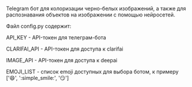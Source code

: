 Telegram бот для колоризации черно-белых изображений, а также для распознавания объектов на изображении с помощью нейросетей.

Файл config.py содержит:


API_KEY - API-токен для телеграм-бота

CLARIFAI_API - API-токен для доступа к clarifai 

IMAGE_API - API-токен для доступа к deepai

EMOJI_LIST - список emoji доступных для выбора ботом, к примеру [':smile:', ':simple_smile:', ':smirk:']

